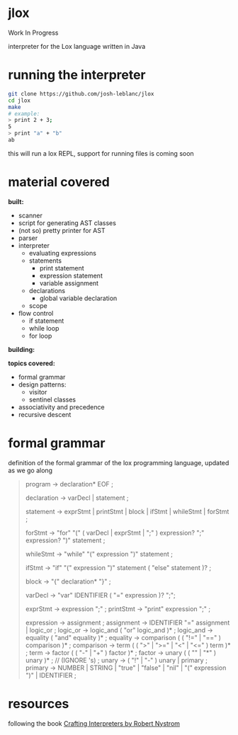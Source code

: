 # jlox
Work In Progress

interpreter for the Lox language written in Java
# running the interpreter
```bash
git clone https://github.com/josh-leblanc/jlox
cd jlox
make
# example:
> print 2 + 3;
5
> print "a" + "b"
ab
```
this will run a lox REPL, support for running files is coming soon
# material covered
__built:__
- scanner
- script for generating AST classes
- (not so) pretty printer for AST
- parser
- interpreter
    - evaluating expressions
    - statements
        - print statement
        - expression statement
        - variable assignment
    - declarations
        - global variable declaration
    - scope
- flow control
    - if statement
    - while loop
    - for loop

__building:__


__topics covered:__
- formal grammar
- design patterns:
    - visitor
    - sentinel classes
- associativity and precedence
- recursive descent
# formal grammar
definition of the formal grammar of the lox programming language, updated as we go along
> program -> declaration* EOF ;
>
> declaration -> varDecl | statement ;
>
> statement -> exprStmt | printStmt | block | ifStmt | whileStmt | forStmt ;
>
> forStmt -> "for" "(" ( varDecl | exprStmt | ";" ) expression? ";" expression? ")" statement ;
>
> whileStmt -> "while" "(" expression ")" statement ;
>
> ifStmt -> "if" "(" expression ")" statement ( "else" statement )? ;
>
> block -> "{" declaration* "}" ;
> 
> varDecl -> "var" IDENTIFIER ( "=" expression )? ";";
>
> exprStmt -> expression ";" ;
> printStmt -> "print" expression ";" ;
>
> expression -> assignment ;
> assignment -> IDENTIFIER "=" assignment | logic_or ;
> logic_or -> logic_and ( "or" logic_and )* ;
> logic_and -> equality ( "and" equality )* ;
> equality -> comparison ( ( "!=" | "==" ) comparison )* ;
> comparison -> term ( ( ">" | ">=" | "<" | "<=" ) term )* ;
> term -> factor ( ( "-" | "+" ) factor )* ;
> factor -> unary ( ( "\" | "\*" ) unary )\* ; // (IGNORE \'s) ;
> unary -> ( "!" | "-" ) unary | primary ;
> primary -> NUMBER | STRING | "true" | "false" | "nil" | "(" expression ")" | IDENTIFIER ;
# resources
following the book <a href="https://craftinginterpreters.com/">Crafting Interpreters by Robert Nystrom</a>
